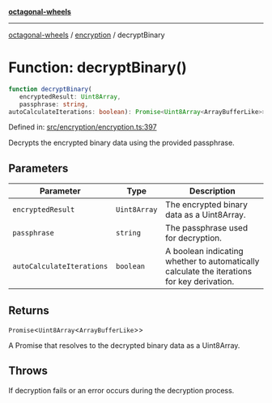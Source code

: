 [**octagonal-wheels**](../../README.md)

***

[octagonal-wheels](../../modules.md) / [encryption](../README.md) / decryptBinary

# Function: decryptBinary()

```ts
function decryptBinary(
   encryptedResult: Uint8Array, 
   passphrase: string, 
autoCalculateIterations: boolean): Promise<Uint8Array<ArrayBufferLike>>;
```

Defined in: [src/encryption/encryption.ts:397](https://github.com/vrtmrz/octagonal-wheels/blob/main/src/encryption/encryption.ts#L397)

Decrypts the encrypted binary data using the provided passphrase.

## Parameters

| Parameter | Type | Description |
| ------ | ------ | ------ |
| `encryptedResult` | `Uint8Array` | The encrypted binary data as a Uint8Array. |
| `passphrase` | `string` | The passphrase used for decryption. |
| `autoCalculateIterations` | `boolean` | A boolean indicating whether to automatically calculate the iterations for key derivation. |

## Returns

`Promise`\<`Uint8Array`\<`ArrayBufferLike`\>\>

A Promise that resolves to the decrypted binary data as a Uint8Array.

## Throws

If decryption fails or an error occurs during the decryption process.
